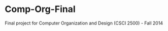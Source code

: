 Comp-Org-Final
==============

Final project for Computer Organization and Design (CSCI 2500) - Fall 2014
